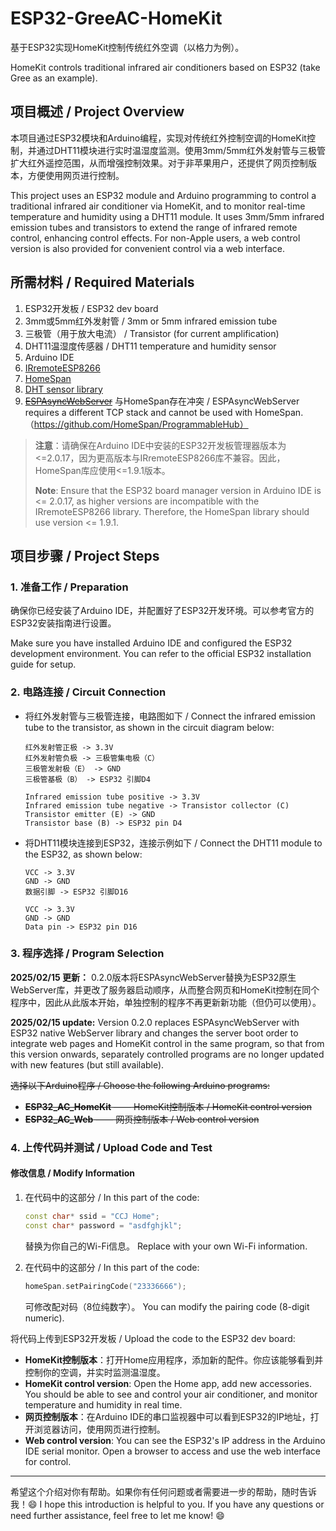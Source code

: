 # ESP32-GreeAC-HomeKit
基于ESP32实现HomeKit控制传统红外空调（以格力为例）。

HomeKit controls traditional infrared air conditioners based on ESP32 (take Gree as an example).

## 项目概述 / Project Overview

本项目通过ESP32模块和Arduino编程，实现对传统红外控制空调的HomeKit控制，并通过DHT11模块进行实时温湿度监测。使用3mm/5mm红外发射管与三极管扩大红外遥控范围，从而增强控制效果。对于非苹果用户，还提供了网页控制版本，方便使用网页进行控制。

This project uses an ESP32 module and Arduino programming to control a traditional infrared air conditioner via HomeKit, and to monitor real-time temperature and humidity using a DHT11 module. It uses 3mm/5mm infrared emission tubes and transistors to extend the range of infrared remote control, enhancing control effects. For non-Apple users, a web control version is also provided for convenient control via a web interface.

## 所需材料 / Required Materials

1. ESP32开发板 / ESP32 dev board
2. 3mm或5mm红外发射管 / 3mm or 5mm infrared emission tube
3. 三极管（用于放大电流） / Transistor (for current amplification)
4. DHT11温湿度传感器  / DHT11 temperature and humidity sensor
5. Arduino IDE
6. [IRremoteESP8266](https://github.com/crankyoldgit/IRremoteESP8266)
7. [HomeSpan](https://github.com/HomeSpan/HomeSpan)
8. [DHT sensor library](https://github.com/adafruit/DHT-sensor-library)
9. ~~[ESPAsyncWebServer](https://github.com/me-no-dev/ESPAsyncWebServer)~~ 与HomeSpan存在冲突 / ESPAsyncWebServer requires a different TCP stack and cannot be used with HomeSpan.（https://github.com/HomeSpan/ProgrammableHub）

> **注意**：请确保在Arduino IDE中安装的ESP32开发板管理器版本为<=2.0.17，因为更高版本与IRremoteESP8266库不兼容。因此，HomeSpan库应使用<=1.9.1版本。
>
> **Note**: Ensure that the ESP32 board manager version in Arduino IDE is <= 2.0.17, as higher versions are incompatible with the IRremoteESP8266 library. Therefore, the HomeSpan library should use version <= 1.9.1.

## 项目步骤 / Project Steps

### 1. 准备工作 / Preparation
确保你已经安装了Arduino IDE，并配置好了ESP32开发环境。可以参考官方的ESP32安装指南进行设置。

Make sure you have installed Arduino IDE and configured the ESP32 development environment. You can refer to the official ESP32 installation guide for setup.

### 2. 电路连接 / Circuit Connection
- 将红外发射管与三极管连接，电路图如下 / Connect the infrared emission tube to the transistor, as shown in the circuit diagram below:
    ```
    红外发射管正极 -> 3.3V
    红外发射管负极 -> 三极管集电极（C）
    三极管发射极（E） -> GND
    三极管基极（B） -> ESP32 引脚D4
    ```
    ```
    Infrared emission tube positive -> 3.3V
    Infrared emission tube negative -> Transistor collector (C)
    Transistor emitter (E) -> GND
    Transistor base (B) -> ESP32 pin D4
    ```

- 将DHT11模块连接到ESP32，连接示例如下 / Connect the DHT11 module to the ESP32, as shown below:
    ```
    VCC -> 3.3V
    GND -> GND
    数据引脚 -> ESP32 引脚D16
    ```
    ```
    VCC -> 3.3V
    GND -> GND
    Data pin -> ESP32 pin D16
    ```

### 3. 程序选择 / Program Selection
**2025/02/15 更新：** 0.2.0版本将ESPAsyncWebServer替换为ESP32原生WebServer库，并更改了服务器启动顺序，从而整合网页和HomeKit控制在同个程序中，因此从此版本开始，单独控制的程序不再更新新功能（但仍可以使用）。

**2025/02/15 update:** Version 0.2.0 replaces ESPAsyncWebServer with ESP32 native WebServer library and changes the server boot order to integrate web pages and HomeKit control in the same program, so that from this version onwards, separately controlled programs are no longer updated with new features (but still available).

~~选择以下Arduino程序 / Choose the following Arduino programs:~~

- ~~**ESP32_AC_HomeKit** —— HomeKit控制版本 / HomeKit control version~~
- ~~**ESP32_AC_Web** —— 网页控制版本 / Web control version~~

### 4. 上传代码并测试 / Upload Code and Test

#### 修改信息 / Modify Information
1. 在代码中的这部分 / In this part of the code:

    ```cpp
    const char* ssid = "CCJ Home";
    const char* password = "asdfghjkl";
    ```

    替换为你自己的Wi-Fi信息。
    Replace with your own Wi-Fi information.

2. 在代码中的这部分 / In this part of the code:

    ```cpp
    homeSpan.setPairingCode("23336666");
    ```

    可修改配对码（8位纯数字）。
    You can modify the pairing code (8-digit numeric).

将代码上传到ESP32开发板 / Upload the code to the ESP32 dev board:

- **HomeKit控制版本**：打开Home应用程序，添加新的配件。你应该能够看到并控制你的空调，并实时监测温湿度。
- **HomeKit control version**: Open the Home app, add new accessories. You should be able to see and control your air conditioner, and monitor temperature and humidity in real time.
- **网页控制版本**：在Arduino IDE的串口监视器中可以看到ESP32的IP地址，打开浏览器访问，使用网页进行控制。
- **Web control version**: You can see the ESP32's IP address in the Arduino IDE serial monitor. Open a browser to access and use the web interface for control.

---

希望这个介绍对你有帮助。如果你有任何问题或者需要进一步的帮助，随时告诉我！😄
I hope this introduction is helpful to you. If you have any questions or need further assistance, feel free to let me know! 😄
